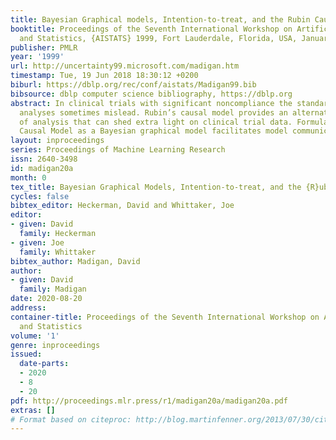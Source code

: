 ```yaml
---
title: Bayesian Graphical models, Intention-to-treat, and the Rubin Causal Model
booktitle: Proceedings of the Seventh International Workshop on Artificial Intelligence
  and Statistics, {AISTATS} 1999, Fort Lauderdale, Florida, USA, January 3-6, 1999
publisher: PMLR
year: '1999'
url: http://uncertainty99.microsoft.com/madigan.htm
timestamp: Tue, 19 Jun 2018 18:30:12 +0200
biburl: https://dblp.org/rec/conf/aistats/Madigan99.bib
bibsource: dblp computer science bibliography, https://dblp.org
abstract: In clinical trials with significant noncompliance the standard intention-to-treat
  analyses sometimes mislead. Rubin’s causal model provides an alternative method
  of analysis that can shed extra light on clinical trial data. Formulating the Rubin
  Causal Model as a Bayesian graphical model facilitates model communication and computation.
layout: inproceedings
series: Proceedings of Machine Learning Research
issn: 2640-3498
id: madigan20a
month: 0
tex_title: Bayesian Graphical Models, Intention-to-treat, and the {R}ubin Causal Model
cycles: false
bibtex_editor: Heckerman, David and Whittaker, Joe
editor:
- given: David
  family: Heckerman
- given: Joe
  family: Whittaker
bibtex_author: Madigan, David
author:
- given: David
  family: Madigan
date: 2020-08-20
address: 
container-title: Proceedings of the Seventh International Workshop on Artificial Intelligence
  and Statistics
volume: '1'
genre: inproceedings
issued:
  date-parts:
  - 2020
  - 8
  - 20
pdf: http://proceedings.mlr.press/r1/madigan20a/madigan20a.pdf
extras: []
# Format based on citeproc: http://blog.martinfenner.org/2013/07/30/citeproc-yaml-for-bibliographies/
---
```

